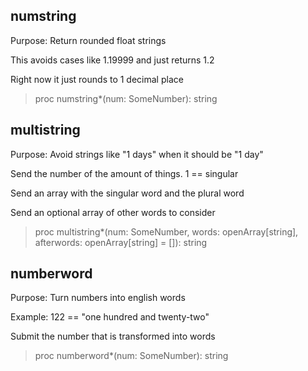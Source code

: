 ## numstring

Purpose: Return rounded float strings

This avoids cases like 1.19999 and just returns 1.2

Right now it just rounds to 1 decimal place

>proc numstring*(num: SomeNumber): string

## multistring

Purpose: Avoid strings like "1 days" when it should be "1 day"

Send the number of the amount of things. 1 == singular

Send an array with the singular word and the plural word

Send an optional array of other words to consider

>proc multistring*(num: SomeNumber, words: openArray[string], afterwords: openArray[string] = []): string

## numberword

Purpose: Turn numbers into english words

Example: 122 == "one hundred and twenty-two"

Submit the number that is transformed into words

>proc numberword*(num: SomeNumber): string